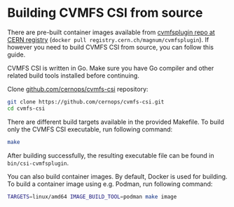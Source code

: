 # Building CVMFS CSI from source

There are pre-built container images available from [cvmfsplugin repo at CERN registry](https://registry.cern.ch/harbor/projects/26/repositories/cvmfsplugin) (`docker pull registry.cern.ch/magnum/cvmfsplugin`). If however you need to build CVMFS CSI from source, you can follow this guide.

CVMFS CSI is written in Go. Make sure you have Go compiler and other related build tools installed before continuing.

Clone [github.com/cernops/cvmfs-csi](https://github.com/cernops/cvmfs-csi) repository:
```bash
git clone https://github.com/cernops/cvmfs-csi.git
cd cvmfs-csi
```

There are different build targets available in the provided Makefile. To build only the CVMFS CSI executable, run following command:
```bash
make
```

After building successfully, the resulting executable file can be found in `bin/csi-cvmfsplugin`.

You can also build container images. By default, Docker is used for building. To build a container image using e.g. Podman, run following command:
```bash
TARGETS=linux/amd64 IMAGE_BUILD_TOOL=podman make image
```
